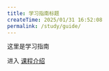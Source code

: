 ```yaml
---
title: 学习指南标题
createTime: 2025/01/31 16:52:08
permalink: /study/guide/
---
```


这里是学习指南

进入 [课程介绍](./课程介绍.md)

